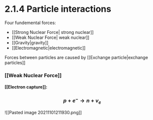 # 2.1.4 Particle interactions

Four fundemental forces:
- [[Strong Nuclear Force| strong nuclear]]
- [[Weak Nuclear Force| weak nuclear]]
- [[Gravity|gravity]]
- [[Electromagnetic|electromagnetic]]

Forces between particles are caused by [[Exchange particle|exchange particles]]

### [[Weak Nuclear Force]]
#### [[Electron capture]]:  
### $$p + e^{-}\rightarrow n +v_{e}$$
![[Pasted image 20211101211930.png]]

#### 